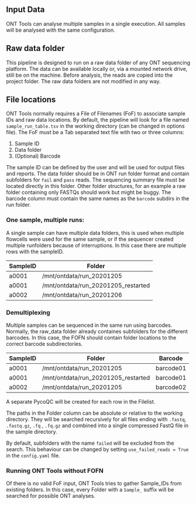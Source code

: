## Input Data

ONT Tools can analyse multiple samples in a single execution. All samples will be analysed with the same configuration. 

## Raw data folder

This pipeline is designed to run on a raw data folder of any ONT sequencing platform. The data can be available locally or, via a mounted network drive, still be on the machine. Before analysis, the reads are copied into the project folder. The raw data folders are not modified in any way. 

## File locations

ONT Tools normally requires a File of Filenames (FoF) to associate sample IDs and raw data locations. By default, the pipeline will look for a file named `sample_run_table.tsv` in the working directory (can be changed in options file). The FoF must be a Tab separated text file with two or three columns:

1. Sample ID 
2. Data folder
3. (Optional) Barcode

The sample ID can be defined by the user and will be used for output files and reports. The data folder should be in ONT run folder format and contain subfolders for `fail` and `pass` reads. The sequencing summary file must be located directly in this folder. Other folder structures, for an example a raw folder containing only FASTQs should work but might be buggy. The barcode column must contain the same names as the `barcode` subdirs in the run folder. 

### One sample, multiple runs: 

A single sample can have multiple data folders, this is used when multiple flowcells were used for the same sample, or if the sequencer created multiple runfolders because of interruptions. In this case there are multiple rows with the sampleID. 

SampleID | Folder  |  
|  ---  |  ---  |  
| a0001    | /mnt/ontdata/run_20201205      |       
| a0001    | /mnt/ontdata/run_20201205_restarted      |       
| a0002    | /mnt/ontdata/run_20201206      |       

### Demultiplexing

Multiple samples can be sequenced in the same run using barcodes. Normally, the raw_data folder already containes subfolders for the different barcodes.  In this case, the FOFN should contain folder locations to the correct barcode subdirectories.

SampleID | Folder  |  Barcode
|  ---  |  ---  |  --- |
| a0001    | /mnt/ontdata/run_20201205      |  barcode01     |
| a0001    | /mnt/ontdata/run_20201205_restarted     | barcode01 |       
| a0002    | /mnt/ontdata/run_20201205     |  barcode02    |

A separate PycoQC will be created for each row in the Filelist. 

The paths in the Folder column can be absolute or relative to the working directory. They will be searched recursively for all files ending with `.fastq`, `.fastq.gz`, `.fq` , `.fq.gz` and combined into a single compressed FastQ file in the sample directory. 

By default, subfolders with the name `failed` will be excluded from the search. This behaviour can be changed by setting `use_failed_reads = True` in the `config.yaml` file. 

### Running ONT Tools without FOFN

Of there is no valid FoF input, ONT Tools tries to gather Sample_IDs from existing folders. In this case, every Folder with a `Sample_` suffix will be searched for possible ONT analyses. 
